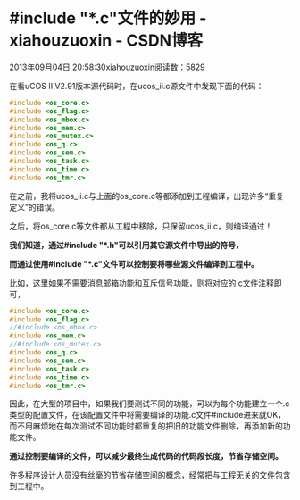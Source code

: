 # #include "*.c"文件的妙用 - xiahouzuoxin - CSDN博客





2013年09月04日 20:58:30[xiahouzuoxin](https://me.csdn.net/xiahouzuoxin)阅读数：5829








在看uCOS II V2.91版本源代码时，在ucos_ii.c源文件中发现下面的代码：



```cpp
#include <os_core.c>
#include <os_flag.c>
#include <os_mbox.c>
#include <os_mem.c>
#include <os_mutex.c>
#include <os_q.c>
#include <os_sem.c>
#include <os_task.c>
#include <os_time.c>
#include <os_tmr.c>
```






在之前，我将ucos_ii.c与上面的os_core.c等都添加到工程编译，出现许多“重复定义”的错误。

之后，将os_core.c等文件都从工程中移除，只保留ucos_ii.c，则编译通过！




**我们知道，通过#include "*.h"可以引用其它源文件中导出的符号，**

**而通过使用#include "*.c"文件可以控制要将哪些源文件编译到工程中。**




比如，这里如果不需要消息邮箱功能和互斥信号功能，则将对应的.c文件注释即可，



```cpp
#include <os_core.c>
#include <os_flag.c>
//#include <os_mbox.c>
#include <os_mem.c>
//#include <os_mutex.c>
#include <os_q.c>
#include <os_sem.c>
#include <os_task.c>
#include <os_time.c>
#include <os_tmr.c>
```


因此，在大型的项目中，如果我们要测试不同的功能，可以为每个功能建立一个.c类型的配置文件，在该配置文件中将需要编译的功能.c文件#include进来就OK，而不用麻烦地在每次测试不同功能时都重复的把旧的功能文件删除，再添加新的功能文件。




**通过控制要编译的文件，可以减少最终生成代码的代码段长度，节省存储空间。**

许多程序设计人员没有丝毫的节省存储空间的概念，经常把与工程无关的文件包含到工程中。











